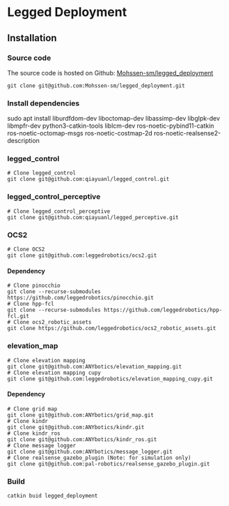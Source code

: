 # Legged Deployment


## Installation

### Source code
The source code is hosted on Github: [Mohssen-sm/legged_deployment](https://github.com/Mohssen-sm/legged_deployment)
```
git clone git@github.com:Mohssen-sm/legged_deployment.git
```
### Install dependencies
sudo apt install liburdfdom-dev liboctomap-dev libassimp-dev libglpk-dev libmpfr-dev python3-catkin-tools liblcm-dev ros-noetic-pybind11-catkin ros-noetic-octomap-msgs ros-noetic-costmap-2d ros-noetic-realsense2-description

### legged_control
```
# Clone legged_control
git clone git@github.com:qiayuanl/legged_control.git
```
### legged_control_perceptive
```
# Clone legged_control_perceptive
git clone git@github.com:qiayuanl/legged_perceptive.git
```
### OCS2
```
# Clone OCS2
git clone git@github.com:leggedrobotics/ocs2.git
```
#### Dependency
```
# Clone pinocchio
git clone --recurse-submodules https://github.com/leggedrobotics/pinocchio.git
# Clone hpp-fcl
git clone --recurse-submodules https://github.com/leggedrobotics/hpp-fcl.git
# Clone ocs2_robotic_assets
git clone https://github.com/leggedrobotics/ocs2_robotic_assets.git
```
### elevation_map
```
# Clone elevation mapping
git clone git@github.com:ANYbotics/elevation_mapping.git
# Clone elevation mapping cupy
git clone git@github.com:leggedrobotics/elevation_mapping_cupy.git
```
#### Dependency
```
# Clone grid map
git clone git@github.com:ANYbotics/grid_map.git
# Clone kindr
git clone git@github.com:ANYbotics/kindr.git
# Clone kindr_ros
git clone git@github.com:ANYbotics/kindr_ros.git
# Clone message logger
git clone git@github.com:ANYbotics/message_logger.git
# Clone realsense_gazebo_plugin (Note: for simulation only)
git clone git@github.com:pal-robotics/realsense_gazebo_plugin.git
```
### Build
```
catkin buid legged_deployment 
```

